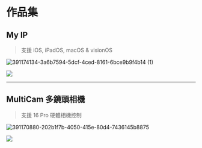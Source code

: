 # 作品集

## My IP

> 支援 iOS, iPadOS, macOS & visionOS

![391174134-3a6b7594-5dcf-4ced-8161-6bce9b9f4b14 (1)](https://github.com/user-attachments/assets/ea3bdd78-aba4-4b2e-ba10-0ac69d59ad7e)

[<img src="https://upload.wikimedia.org/wikipedia/commons/thumb/9/91/Download_on_the_App_Store_RGB_blk.svg/120px-Download_on_the_App_Store_RGB_blk.svg.png">](https://apps.apple.com/app/id6499165292?pt=127418135&ct=official-website&mt=8)

---

## MultiCam 多鏡頭相機 

> 支援 16 Pro 硬體相機控制

![391170880-202b1f7b-4050-415e-80d4-7436145b8875](https://github.com/user-attachments/assets/26caf10a-47c0-49d0-abb8-f43b31a02087)

[<img src="https://upload.wikimedia.org/wikipedia/commons/thumb/9/91/Download_on_the_App_Store_RGB_blk.svg/120px-Download_on_the_App_Store_RGB_blk.svg.png">](https://apps.apple.com/app/id6480590146?pt=127418135&ct=official-website&mt=8)
